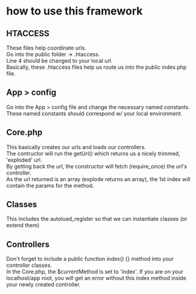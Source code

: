 # how to use this framework

## HTACCESS

These files help coordinate urls. <br>
Go into the public folder -> .htaccess.<br>
Line 4 should be changed to your local url. <br>
Basically, these .htaccess files help us route us into the public index.php file.

## App > config

Go into the App > config file and change the necessary named constants. <br>
These named constants should correspond w/ your local environment. <br>

## Core.php

This basically creates our urls and loads our controllers. <br>
The contructor will run the getUrl() which returns us a nicely trimmed, 'exploded' url. <br>
By getting back the url, the constructor will fetch (require_once) the url's controller. <br>
As the url returned is an array (explode returns an array), the 1st index will contain the params for the method. <br>

## Classes

This includes the autoload_register so that we can instantiate classes (or extend them)

## Controllers

Don't forget to include a public function index() {} method into your controller classes. <br>
In the Core.php, the $currentMethod is set to 'index'. If you are on your localhost/app root, you will get an error without this index method inside your newly created controller.

